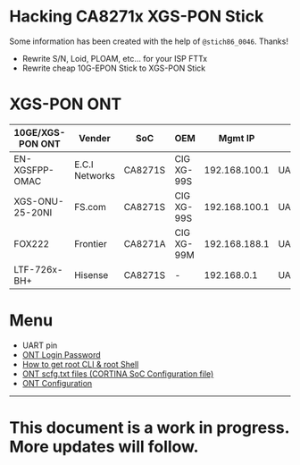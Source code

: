 # Hacking CA8271x XGS-PON Stick

Some information has been created with the help of `@stich86_0046`. Thanks!

- Rewrite S/N, Loid, PLOAM, etc… for your ISP FTTx
- Rewrite cheap 10G-EPON Stick to XGS-PON Stick

# XGS-PON ONT

| 10GE/XGS-PON ONT | Vender | SoC | OEM | Mgmt IP | Mgmt | URL |
| --- | --- | --- | --- | --- | --- | --- |
| EN-XGSFPP-OMAC | E.C.I Networks | CA8271S | CIG XG-99S | 192.168.100.1 | UART/Telnet | [Link](https://ecin.ca/xgs-pon-sfp-stick-module-xgspon-ont-w-t-mac-function-mounted-on-sfp-package/) |
| XGS-ONU-25-20NI | FS.com | CA8271S | CIG XG-99S | 192.168.100.1 | UART/Telnet | [Link](https://www.fs.com/jp/products/185594.html) |
| FOX222 | Frontier | CA8271A | CIG XG-99M | 192.168.188.1 | UART | -   |
| LTF-726x-BH+ | Hisense | CA8271S | -   | 192.168.0.1 | UART/SSH/Web | [Link](https://www.taobao.com/list/item/658650417501.htm) |

# Menu
- UART pin
- [ONT Login Password](/doc/Password.md)
- [How to get root CLI & root Shell](/doc/rootShell.md)
- [ONT scfg.txt files (CORTINA SoC Configuration file)](/doc/scfg_files.md)
- [ONT Configuration](/doc/Configuration.md)

* * *

# This document is a work in progress. More updates will follow.